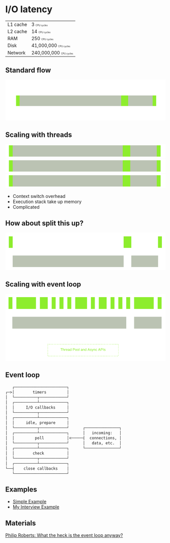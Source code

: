 I/O latency
========
<table>
    <tr>
        <td>L1 cache</td>
        <td>3 <span style="font-size: 50%;">CPU cycles</span></td>
    </tr>
    <tr>
        <td>L2 cache</td>
        <td>14 <span style="font-size: 50%;">CPU cycles</span></td>
    </tr>
    <tr>
        <td>RAM</td>
        <td>250 <span style="font-size: 50%;">CPU cycles</span></td>
    </tr>
    <tr>
        <td>Disk</td>
        <td>41,000,000 <span style="font-size: 50%;">CPU cycles</span></td>
    </tr>
    <tr>
        <td>Network</td>
        <td>240,000,000 <span style="font-size: 50%;">CPU cycles</span></td>
    </tr>
</table>

Standard flow
---
![](./s.png)

Scaling with threads
---
![](./s2.png)
![](./s2.png)
![](./s2.png)
- Context switch overhead
- Execution stack take up memory
- Complicated

How about split this up?
---
![](./s3.png)

Scaling with event loop
---
![](./s4.png)

Event loop
---
```
   ┌───────────────────────┐
┌─>│        timers         │
│  └──────────┬────────────┘
│  ┌──────────┴────────────┐
│  │     I/O callbacks     │
│  └──────────┬────────────┘
│  ┌──────────┴────────────┐
│  │     idle, prepare     │
│  └──────────┬────────────┘      ┌───────────────┐
│  ┌──────────┴────────────┐      │   incoming:   │
│  │         poll          │<─────┤  connections, │
│  └──────────┬────────────┘      │   data, etc.  │
│  ┌──────────┴────────────┐      └───────────────┘
│  │        check          │
│  └──────────┬────────────┘
│  ┌──────────┴────────────┐
└──┤    close callbacks    │
   └───────────────────────┘
```

Examples
---
- [Simple Example](http://latentflip.com/loupe/?code=JC5vbignYnV0dG9uJywgJ2NsaWNrJywgZnVuY3Rpb24gb25DbGljaygpIHsKICAgIHNldFRpbWVvdXQoZnVuY3Rpb24gdGltZXIoKSB7CiAgICAgICAgY29uc29sZS5sb2coJ1lvdSBjbGlja2VkIHRoZSBidXR0b24hJyk7ICAgIAogICAgfSwgMjAwMCk7Cn0pOwoKY29uc29sZS5sb2coIkhpISIpOwoKc2V0VGltZW91dChmdW5jdGlvbiB0aW1lb3V0KCkgewogICAgY29uc29sZS5sb2coIkNsaWNrIHRoZSBidXR0b24hIik7Cn0sIDUwMDApOwoKY29uc29sZS5sb2coIldlbGNvbWUgdG8gbG91cGUuIik7!!!PGJ1dHRvbj5DbGljayBtZSE8L2J1dHRvbj4%3D)
- [My Interview Example](http://latentflip.com/loupe/?code=c2V0VGltZW91dChmdW5jdGlvbiBzbG93KCkgewogICAgZm9yICh2YXIgaSA9IDA7IGkgPCA1OyBpKyspIHsKICAgIH0KICAgIGNvbnNvbGUubG9nKDEpOwp9LCAxKTsKCnNldFRpbWVvdXQoZnVuY3Rpb24gcXVpY2soKSB7CiAgICBjb25zb2xlLmxvZygiMiIpOwp9LCAyKTsKCmNvbnNvbGUubG9nKCIzIik7!!!PGJ1dHRvbj5DbGljayBtZSE8L2J1dHRvbj4%3D)


Materials
---
[Philip Roberts: What the heck is the event loop anyway?](https://www.youtube.com/watch?v=8aGhZQkoFbQ)